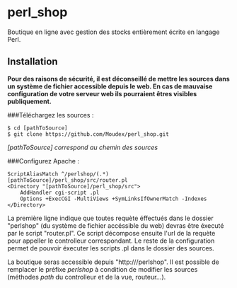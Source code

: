 # perl_shop
Boutique en ligne avec gestion des stocks entièrement écrite en langage Perl.

## Installation

**Pour des raisons de sécurité, il est déconseillé de mettre les sources dans un système de fichier accessible depuis le web. En cas de mauvaise configuration de votre serveur web ils pourraient êtres visibles publiquement.**

###Téléchargez les sources :

```
$ cd [pathToSource]
$ git clone https://github.com/Moudex/perl_shop.git
```
*[pathToSource] correspond au chemin des sources*

###Configurez Apache :

```
ScriptAliasMatch ^/perlshop/(.*) [pathToSource]/perl_shop/src/router.pl
<Directory "[pathToSource]/perl_shop/src">
    AddHandler cgi-script .pl
    Options +ExecCGI -MultiViews +SymLinksIfOwnerMatch -Indexes
</Directory>
```
La première ligne indique que toutes requète éffectués dans le dossier "perlshop" (du système de fichier accéssible du web) devras être éxecuté par le script "router.pl". Ce script décompose ensuite l'url de la requète pour appeller le controlleur correspondant.
Le reste de la configuration permet de pouvoir éxecuter les scripts .pl dans le dossier des sources.

La boutique seras accessible depuis "http://<domaine>/perlshop".
Il est possible de remplacer le préfixe *perlshop* à condition de modifier les sources (méthodes *path* du controlleur et de la vue, routeur...).
